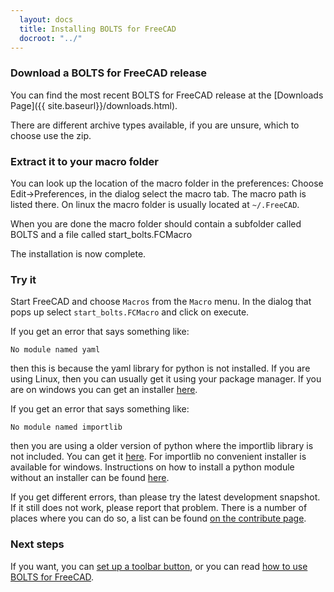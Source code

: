 ```yaml
---
  layout: docs
  title: Installing BOLTS for FreeCAD
  docroot: "../"
---
```


### Download a BOLTS for FreeCAD release

You can find the most recent BOLTS for FreeCAD release at the [Downloads Page]({{ site.baseurl}}/downloads.html).

There are different archive types available, if you are unsure, which to choose use the zip.

### Extract it to your macro folder

You can look up the location of the macro folder in the preferences: Choose
Edit->Preferences, in the dialog select the macro tab. The macro path is listed
there. On linux the macro folder is usually located at `~/.FreeCAD`.

When you are done the macro folder should contain a subfolder called BOLTS and
a file called start_bolts.FCMacro

The installation is now complete.

### Try it

Start FreeCAD and choose <code>Macros</code> from the <code>Macro</code> menu. In the dialog that pops up select <code>start_bolts.FCMacro</code> and click on execute.

If you get an error that says something like:

    No module named yaml

then this is because the yaml library for python is not installed. If you are using Linux, then you can usually get it using your package manager. If you are on windows you can get an installer [here](http://pyyaml.org/wiki/PyYAML).

If you get an error that says something like:

    No module named importlib

then you are using a older version of python where the importlib library is not included. You can get it [here](https://pypi.python.org/pypi/importlib/1.0.2). For importlib no convenient installer is available for windows. Instructions on how to install a python module without an installer can be found [here](http://docs.python.org/2/install/index.html).

If you get different errors, than please try the latest development snapshot. If it still does not work, please report that problem. There is a number of places where you can do so, a list can be found [on the contribute page](http://jreinhardt.github.io/BOLTS/contribute.html).

### Next steps

If you want, you can [set up a toolbar button](toolbar.html), or you can read [how to use BOLTS for FreeCAD](usage.html).
